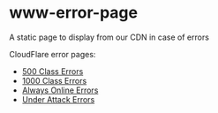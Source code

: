 # www-error-page

A static page to display from our CDN in case of errors

CloudFlare error pages:

* [500 Class Errors](https://mozmeao.github.io/www-error-page/500.html)
* [1000 Class Errors](https://mozmeao.github.io/www-error-page/1000.html)
* [Always Online Errors](https://mozmeao.github.io/www-error-page/always-online.html)
* [Under Attack Errors](https://mozmeao.github.io/www-error-page/under-attack.html)
